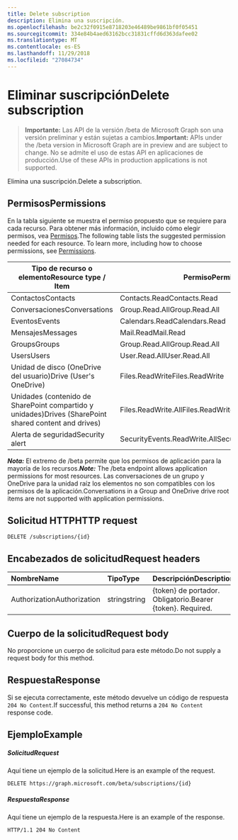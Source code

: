 ```yaml
---
title: Delete subscription
description: Elimina una suscripción.
ms.openlocfilehash: be2c32f0915e8718203e46489be9861bf0f05451
ms.sourcegitcommit: 334e84b4aed63162bcc31831cffd6d363dafee02
ms.translationtype: MT
ms.contentlocale: es-ES
ms.lasthandoff: 11/29/2018
ms.locfileid: "27084734"
---
```

# <a name="delete-subscription"></a><span data-ttu-id="e0d6c-103">Eliminar suscripción</span><span class="sxs-lookup"><span data-stu-id="e0d6c-103">Delete subscription</span></span>

> <span data-ttu-id="e0d6c-104">**Importante:** Las API de la versión /beta de Microsoft Graph son una versión preliminar y están sujetas a cambios.</span><span class="sxs-lookup"><span data-stu-id="e0d6c-104">**Important:** APIs under the /beta version in Microsoft Graph are in preview and are subject to change.</span></span> <span data-ttu-id="e0d6c-105">No se admite el uso de estas API en aplicaciones de producción.</span><span class="sxs-lookup"><span data-stu-id="e0d6c-105">Use of these APIs in production applications is not supported.</span></span>

<span data-ttu-id="e0d6c-106">Elimina una suscripción.</span><span class="sxs-lookup"><span data-stu-id="e0d6c-106">Delete a subscription.</span></span>

## <a name="permissions"></a><span data-ttu-id="e0d6c-107">Permisos</span><span class="sxs-lookup"><span data-stu-id="e0d6c-107">Permissions</span></span>

<span data-ttu-id="e0d6c-p102">En la tabla siguiente se muestra el permiso propuesto que se requiere para cada recurso. Para obtener más información, incluido cómo elegir permisos, vea [Permisos](/graph/permissions-reference).</span><span class="sxs-lookup"><span data-stu-id="e0d6c-p102">The following table lists the suggested permission needed for each resource. To learn more, including how to choose permissions, see [Permissions](/graph/permissions-reference).</span></span>

| <span data-ttu-id="e0d6c-110">Tipo de recurso o elemento</span><span class="sxs-lookup"><span data-stu-id="e0d6c-110">Resource type / Item</span></span>        | <span data-ttu-id="e0d6c-111">Permiso</span><span class="sxs-lookup"><span data-stu-id="e0d6c-111">Permission</span></span>          |
|-----------------------------|---------------------|
| <span data-ttu-id="e0d6c-112">Contactos</span><span class="sxs-lookup"><span data-stu-id="e0d6c-112">Contacts</span></span>                    | <span data-ttu-id="e0d6c-113">Contacts.Read</span><span class="sxs-lookup"><span data-stu-id="e0d6c-113">Contacts.Read</span></span>       |
| <span data-ttu-id="e0d6c-114">Conversaciones</span><span class="sxs-lookup"><span data-stu-id="e0d6c-114">Conversations</span></span>               | <span data-ttu-id="e0d6c-115">Group.Read.All</span><span class="sxs-lookup"><span data-stu-id="e0d6c-115">Group.Read.All</span></span>      |
| <span data-ttu-id="e0d6c-116">Eventos</span><span class="sxs-lookup"><span data-stu-id="e0d6c-116">Events</span></span>                      | <span data-ttu-id="e0d6c-117">Calendars.Read</span><span class="sxs-lookup"><span data-stu-id="e0d6c-117">Calendars.Read</span></span>      |
| <span data-ttu-id="e0d6c-118">Mensajes</span><span class="sxs-lookup"><span data-stu-id="e0d6c-118">Messages</span></span>                    | <span data-ttu-id="e0d6c-119">Mail.Read</span><span class="sxs-lookup"><span data-stu-id="e0d6c-119">Mail.Read</span></span>           |
| <span data-ttu-id="e0d6c-120">Groups</span><span class="sxs-lookup"><span data-stu-id="e0d6c-120">Groups</span></span>                      | <span data-ttu-id="e0d6c-121">Group.Read.All</span><span class="sxs-lookup"><span data-stu-id="e0d6c-121">Group.Read.All</span></span>      |
| <span data-ttu-id="e0d6c-122">Users</span><span class="sxs-lookup"><span data-stu-id="e0d6c-122">Users</span></span>                       | <span data-ttu-id="e0d6c-123">User.Read.All</span><span class="sxs-lookup"><span data-stu-id="e0d6c-123">User.Read.All</span></span>       |
| <span data-ttu-id="e0d6c-124">Unidad de disco (OneDrive del usuario)</span><span class="sxs-lookup"><span data-stu-id="e0d6c-124">Drive  (User's OneDrive)</span></span>    | <span data-ttu-id="e0d6c-125">Files.ReadWrite</span><span class="sxs-lookup"><span data-stu-id="e0d6c-125">Files.ReadWrite</span></span>     |
| <span data-ttu-id="e0d6c-126">Unidades (contenido de SharePoint compartido y unidades)</span><span class="sxs-lookup"><span data-stu-id="e0d6c-126">Drives (SharePoint shared content and drives)</span></span> | <span data-ttu-id="e0d6c-127">Files.ReadWrite.All</span><span class="sxs-lookup"><span data-stu-id="e0d6c-127">Files.ReadWrite.All</span></span> |
| <span data-ttu-id="e0d6c-128">Alerta de seguridad</span><span class="sxs-lookup"><span data-stu-id="e0d6c-128">Security alert</span></span>              | <span data-ttu-id="e0d6c-129">SecurityEvents.ReadWrite.All</span><span class="sxs-lookup"><span data-stu-id="e0d6c-129">SecurityEvents.ReadWrite.All</span></span> |

<span data-ttu-id="e0d6c-130">***Nota:*** El extremo de /beta permite que los permisos de aplicación para la mayoría de los recursos.</span><span class="sxs-lookup"><span data-stu-id="e0d6c-130">***Note:*** The /beta endpoint allows application permissions for most resources.</span></span> <span data-ttu-id="e0d6c-131">Las conversaciones de un grupo y OneDrive para la unidad raíz los elementos no son compatibles con los permisos de la aplicación.</span><span class="sxs-lookup"><span data-stu-id="e0d6c-131">Conversations in a Group and OneDrive drive root items are not supported with application permissions.</span></span>

## <a name="http-request"></a><span data-ttu-id="e0d6c-132">Solicitud HTTP</span><span class="sxs-lookup"><span data-stu-id="e0d6c-132">HTTP request</span></span>

<!-- { "blockType": "ignored" } -->

```http
DELETE /subscriptions/{id}
```

## <a name="request-headers"></a><span data-ttu-id="e0d6c-133">Encabezados de solicitud</span><span class="sxs-lookup"><span data-stu-id="e0d6c-133">Request headers</span></span>

| <span data-ttu-id="e0d6c-134">Nombre</span><span class="sxs-lookup"><span data-stu-id="e0d6c-134">Name</span></span>       | <span data-ttu-id="e0d6c-135">Tipo</span><span class="sxs-lookup"><span data-stu-id="e0d6c-135">Type</span></span> | <span data-ttu-id="e0d6c-136">Descripción</span><span class="sxs-lookup"><span data-stu-id="e0d6c-136">Description</span></span>|
|:-----------|:------|:----------|
| <span data-ttu-id="e0d6c-137">Authorization</span><span class="sxs-lookup"><span data-stu-id="e0d6c-137">Authorization</span></span>  | <span data-ttu-id="e0d6c-138">string</span><span class="sxs-lookup"><span data-stu-id="e0d6c-138">string</span></span>  | <span data-ttu-id="e0d6c-p104">{token} de portador. Obligatorio.</span><span class="sxs-lookup"><span data-stu-id="e0d6c-p104">Bearer {token}. Required.</span></span> |

## <a name="request-body"></a><span data-ttu-id="e0d6c-141">Cuerpo de la solicitud</span><span class="sxs-lookup"><span data-stu-id="e0d6c-141">Request body</span></span>

<span data-ttu-id="e0d6c-142">No proporcione un cuerpo de solicitud para este método.</span><span class="sxs-lookup"><span data-stu-id="e0d6c-142">Do not supply a request body for this method.</span></span>

## <a name="response"></a><span data-ttu-id="e0d6c-143">Respuesta</span><span class="sxs-lookup"><span data-stu-id="e0d6c-143">Response</span></span>

<span data-ttu-id="e0d6c-144">Si se ejecuta correctamente, este método devuelve un código de respuesta `204 No Content`.</span><span class="sxs-lookup"><span data-stu-id="e0d6c-144">If successful, this method returns a `204 No Content` response code.</span></span>

## <a name="example"></a><span data-ttu-id="e0d6c-145">Ejemplo</span><span class="sxs-lookup"><span data-stu-id="e0d6c-145">Example</span></span>

##### <a name="request"></a><span data-ttu-id="e0d6c-146">Solicitud</span><span class="sxs-lookup"><span data-stu-id="e0d6c-146">Request</span></span>

<span data-ttu-id="e0d6c-147">Aquí tiene un ejemplo de la solicitud.</span><span class="sxs-lookup"><span data-stu-id="e0d6c-147">Here is an example of the request.</span></span>
<!-- {
  "blockType": "request",
  "name": "delete_subscription"
}-->

```http
DELETE https://graph.microsoft.com/beta/subscriptions/{id}
```

##### <a name="response"></a><span data-ttu-id="e0d6c-148">Respuesta</span><span class="sxs-lookup"><span data-stu-id="e0d6c-148">Response</span></span>

<span data-ttu-id="e0d6c-149">Aquí tiene un ejemplo de la respuesta.</span><span class="sxs-lookup"><span data-stu-id="e0d6c-149">Here is an example of the response.</span></span>
<!-- {
  "blockType": "response",
  "truncated": false,
  "@odata.type": "microsoft.graph.subscription"
} -->

```http
HTTP/1.1 204 No Content
```

<!-- {
  "type": "#page.annotation",
  "description": "Delete subscription",
  "keywords": "",
  "section": "documentation",
  "tocPath": ""
}-->
